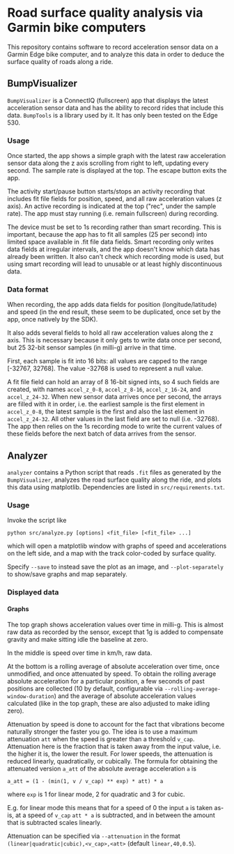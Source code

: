 # Road surface quality analysis via Garmin bike computers

This repository contains software to record acceleration sensor data on a
Garmin Edge bike computer, and to analyze this data in order to deduce the
surface quality of roads along a ride.

## BumpVisualizer

`BumpVisualizer` is a ConnectIQ (fullscreen) app that displays the latest
acceleration sensor data and has the ability to record rides that include this
data. `BumpTools` is a library used by it. It has only been tested on the Edge
530.

### Usage

Once started, the app shows a simple graph with the latest raw acceleration
sensor data along the z axis scrolling from right to left, updating every
second. The sample rate is displayed at the top. The escape button exits the
app.

The activity start/pause button starts/stops an activity recording that
includes fit file fields for position, speed, and all raw acceleration values
(z axis). An active recording is indicated at the top ("rec", under the sample
rate). The app must stay running (i.e. remain fullscreen) during recording.

The device must be set to 1s recording rather than smart recording. This is
important, because the app has to fit all samples (25 per second) into limited
space available in .fit file data fields. Smart recording only writes data
fields at irregular intervals, and the app doesn't know which data has already
been written. It also can't check which recording mode is used, but using smart
recording will lead to unusable or at least highly discontinuous data.

### Data format

When recording, the app adds data fields for position (longitude/latitude) and
speed (in the end result, these seem to be duplicated, once set by the app,
once natively by the SDK).

It also adds several fields to hold all raw acceleration values along the z
axis. This is necessary because it only gets to write data once per second, but
25 32-bit sensor samples (in milli-g) arrive in that time.

First, each sample is fit into 16 bits: all values are capped to the range
[-32767, 32768]. The value -32768 is used to represent a null value.

A fit file field can hold an array of 8 16-bit signed ints, so 4 such fields
are created, with names `accel_z_0-8`, `accel_z_8-16`, `accel_z_16-24`, and
`accel_z_24-32`. When new sensor data arrives once per second, the arrays are
filled with it in order, i.e. the earliest sample is the first element in
`accel_z_0-8`, the latest sample is the first and also the last element in
`accel_z_24-32`. All other values in the last field are set to null (i.e.
-32768). The app then relies on the 1s recording mode to write the current
values of these fields before the next batch of data arrives from the sensor.

## Analyzer

`analyzer` contains a Python script that reads `.fit` files as generated by the
`BumpVisualizer`, analyzes the road surface quality along the ride, and plots
this data using matplotlib. Dependencies are listed in `src/requirements.txt`.

### Usage

Invoke the script like
```
python src/analyze.py [options] <fit_file> [<fit_file> ...]
```
which will open a matplotlib window with graphs of speed and accelerations on
the left side, and a map with the track color-coded by surface quality.

Specify `--save` to instead save the plot as an image, and `--plot-separately`
to show/save graphs and map separately.

### Displayed data

#### Graphs

The top graph shows acceleration values over time in milli-g. This is almost
raw data as recorded by the sensor, except that 1g is added to compensate
gravity and make sitting idle the baseline at zero.

In the middle is speed over time in km/h, raw data.

At the bottom is a rolling average of absolute acceleration over time, once
unmodified, and once attenuated by speed. To obtain the rolling average
absolute acceleration for a particular position, a few seconds of past
positions are collected (10 by default, configurable via
`--rolling-average-window-duration`) and the average of absolute acceleration
values calculated (like in the top graph, these are also adjusted to make
idling zero).

Attenuation by speed is done to account for the fact that vibrations become
naturally stronger the faster you go. The idea is to use a maximum attenuation
`att` when the speed is greater than a threshold `v_cap`. Attenuation here is
the fraction that is taken away from the input value, i.e. the higher it is,
the lower the result. For lower speeds, the attenuation is reduced linearly,
quadratically, or cubically. The formula for obtaining the attenuated version
`a_att` of the absolute average acceleration `a` is
```
a_att = (1 - (min(1, v / v_cap) ** exp) * att) * a
```
where `exp` is 1 for linear mode, 2 for quadratic and 3 for cubic.

E.g. for linear mode this means that for a speed of 0 the input `a` is taken
as-is, at a speed of `v_cap` `att * a` is subtracted, and in between the amount
that is subtracted scales linearly.

Attenuation can be specified via `--attenuation` in the format
`(linear|quadratic|cubic),<v_cap>,<att>` (default `linear,40,0.5`).
